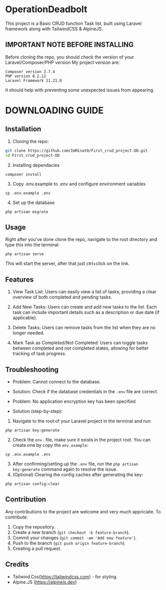 # OperationDeadbolt
This project is a Basic CRUD function Task list, built using Laravel framework along with TailwindCSS & AlpineJS.

## **IMPORTANT NOTE BEFORE INSTALLING** 
Before cloning the repo, you should check the version of your Laravel/Composer/PHP version
My project version are:
```
Composer version 2.7.4 
PHP version 8.2.12
Laravel Framework 11.21.0
```
It should help with preventing some unexpected issues from appearing. 

# DOWNLOADING GUIDE
## Installation 
1. Cloning the repo:
```bash
git clone https://github.com/ImMisat0/First_crud_project-OD.git
cd First_crud_project-OD
```
2. Installing dependacies 
```
composer install
```

3. Copy .env.example to .env and configure environment variables
```
cp .env.example .env
```

4. Set up the database
```
php artisan migrate
```

## Usage
Right after you've done clone the repo, navigate to the root directory and type this into the terminal:
```
php artisan serve
``` 
This will start the server, after that just ctrl+click on the link.

## Features
1. View Task List:
Users can easily view a list of tasks, providing a clear overview of both completed and pending tasks.

2. Add New Tasks:
Users can create and add new tasks to the list. Each task can include important details such as a description or due date (if applicable).

3. Delete Tasks:
Users can remove tasks from the list when they are no longer needed.

4. Mark Task as Completed/Not Completed:
Users can toggle tasks between completed and not completed states, allowing for better tracking of task progress.

## Troubleshooting
- Problem: Cannot connect to the database.
+ Solution: Check if the database credentials in the `.env` file are correct.

- Problem: No application encryption key has been specified
+ Solution (step-by-step): 
1. Navigate to the root of your Laravel project in the terminal and run:
```
php artisan key:generate
```
2. Check the `env.` file, make sure it exists in the project root. You can create one by copy the `env.example`:
``` 
cp .env.example .env
```
3. After confirming/setting up the `.env` file, run the `php artisan key:generate` command again to resolve the issue.
4. (Optional) Clearing the config caches after generating the key:
```
php artisan config:clear
```


## Contribution
Any contributions to the project are welcome and very much appriciate. 
To contribute: 
1. Copy the repository.
2. Create a new branch (`git checkout -b feature-branch`).
3. Commit your changes (`git commit -am 'Add new feature'`).
4. Push to the branch (`git push origin feature-branch`).
5. Creating a pull request.

## Credits
- Tailwind.Css(https://tailwindcss.com) - for styling.
- Alpine.JS (https://alpinejs.dev) 


